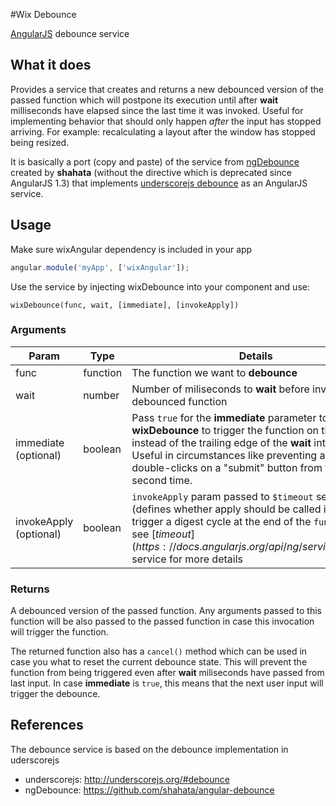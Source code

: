 #Wix Debounce

[AngularJS](http://www.angularjs.org) debounce service

## What it does

Provides a service that creates and returns a new debounced version of the passed function which will postpone its execution until after **wait** milliseconds have elapsed since the last time it was invoked. Useful for implementing behavior that should only happen *after* the input has stopped arriving. For example: recalculating a layout after the window has stopped being resized.

It is basically a port (copy and paste) of the service from [ngDebounce](https://github.com/shahata/angular-debounce) created by **shahata** (without the directive which is deprecated since AngularJS 1.3) that implements [underscorejs debounce](http://underscorejs.org/#debounce) as an AngularJS service.

## Usage
Make sure wixAngular dependency is included in your app
```javascript
angular.module('myApp', ['wixAngular']);
```

Use the service by injecting wixDebounce into your component and use:

`wixDebounce(func, wait, [immediate], [invokeApply])`

### Arguments

|Param|Type|Details|
|---|---|---|
|func|function|The function we want to **debounce**|
|wait|number|Number of miliseconds to **wait** before invoking the debounced function|
|immediate (optional)|boolean|Pass `true` for the **immediate** parameter to cause **wixDebounce** to trigger the function on the leading instead of the trailing edge of the **wait** interval. Useful in circumstances like preventing accidental double-clicks on a "submit" button from firing a second time.|
|invokeApply (optional)|boolean|`invokeApply` param passed to `$timeout` service (defines whether apply should be called in order to trigger a digest cycle at the end of the `func` call) - see [$timeout](https://docs.angularjs.org/api/ng/service/$timeout) service for more details|

### Returns

A debounced version of the passed function. Any arguments passed to this function will be also passed to the passed function in case this invocation will trigger the function.

The returned function also has a `cancel()` method which can be used in case you what to reset the current debounce state. This will prevent the function from being triggered even after **wait** miliseconds have passed from last input. In case **immediate** is `true`, this means that the next user input will trigger the debounce.

## References

The debounce service is based on the debounce implementation in uderscorejs
* underscorejs: http://underscorejs.org/#debounce
* ngDebounce: https://github.com/shahata/angular-debounce
